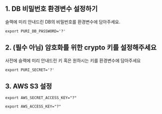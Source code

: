 ## 1. DB 비밀번호 환경변수 설정하기

슬랙에 미리 안내드린 DB의 비밀번호를 환경변수에 담아주세요.

```
export PURI_DB_PASSWORD='?'
```

## 2. (필수 아님) 암호화를 위한 crypto 키를 설정해주세요

사전에 슬랙에 미리 안내드린 키 혹은 원하시는 키를 환경변수에 담아주세요

```
export PURI_SECRET='?'
```

## 3. AWS S3 설정

```
export AWS_SECRET_ACCESS_KEY="?"
```

```
export AWS_ACCESS_KEY="?"
```
